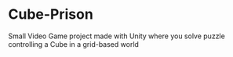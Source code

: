 # Cube-Prison
Small Video Game project made with Unity where you solve puzzle controlling a Cube in a grid-based world
